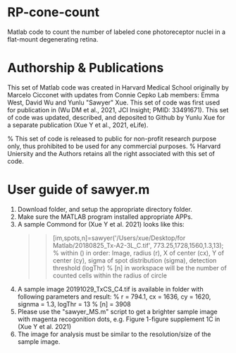 # RP-cone-count
Matlab code to count the number of labeled cone photoreceptor nuclei in a flat-mount degenerating retina.

# Authorship & Publications
This set of Matlab code was created in Harvard Medical School originally by Marcelo Cicconet with updates from Connie Cepko Lab members: Emma West, David Wu and Yunlu "Sawyer" Xue.
This set of code was first used for publication in (Wu DM et al., 2021, JCI Insight; PMID: 33491671).
This set of code was updated, described, and deposited to Github by Yunlu Xue for a separate publication (Xue Y et al., 2021, eLife).

% This set of code is released to public for non-profit research purpose only, thus prohibited to be used for any commercial purposes.
% Harvard Uniersity and the Authors retains all the right associated with this set of code.

# User guide of sawyer.m
1. Download <Spot Detection Code> folder, and setup the appropriate directory folder.
2. Make sure the MATLAB program installed appropriate APPs.
3. A sample Commond for (Xue Y et al. 2021) looks like this:
     >> [im,spots,n]=sawyer('/Users/xue/Desktop/for Matlab/20180825_Tx-A2-3L_C.tif', 773.25,1728,1560,1.3,13);
      % within () in order: Image, radius (r), X of center (cx), Y of center (cy), sigma of spot distribution (sigma), detection threshold (logThr)
      % [n] in workspace will be the number of counted cells within the radius of circle
4. A sample image 20191029_TxCS_C4.tif is available in <sample image> folder with following parameters and result:
      % r = 794.1, cx =	1636, cy = 1620, signma = 1.3, logThr = 13
      % [n] = 3908
5. Please use the "sawyer_MS.m" script to get a brighter sample image with magenta recogonition dots, e.g. Figure 1-figure supplement 1C in (Xue Y et al. 2021)
6. The image for analysis must be similar to the resolution/size of the sample image.
